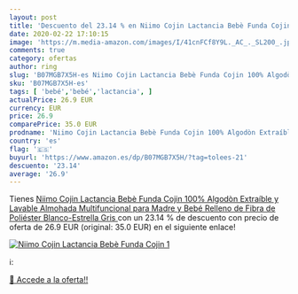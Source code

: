 ```yaml
---
layout: post
title: 'Descuento del 23.14 % en Niimo Cojin Lactancia Bebè Funda Cojin 1'
date: 2020-02-22 17:10:15
image: 'https://m.media-amazon.com/images/I/41cnFCf8Y9L._AC_._SL200_.jpg'
comments: true
category: ofertas
author: ring
slug: 'B07MGB7X5H-es Niimo Cojin Lactancia Bebè Funda Cojin 100% Algodòn...'
sku: 'B07MGB7X5H-es'
tags: [ 'bebé','bebé','lactancia', ]
actualPrice: 26.9 EUR
currency: EUR
price: 26.9
comparePrice: 35.0 EUR
prodname: 'Niimo Cojin Lactancia Bebè Funda Cojin 100% Algodòn Extraíble y Lavable Almohada Multifuncional para Madre y Bebé Relleno de Fibra de Poliéster Blanco-Estrella Gris '
country: 'es'
flag: '🇪🇸'
buyurl: 'https://www.amazon.es/dp/B07MGB7X5H/?tag=tolees-21'
descuento: '23.14'
average: '26.9'
---
```


Tienes [Niimo Cojin Lactancia Bebè Funda Cojin 100% Algodòn Extraíble y Lavable Almohada Multifuncional para Madre y Bebé Relleno de Fibra de Poliéster Blanco-Estrella Gris ](https://www.amazon.es/dp/B07MGB7X5H/?tag=tolees-21) con un 23.14 % de descuento con precio de oferta de 26.9 EUR (original: 35.0 EUR) en el siguiente enlace!

[![Niimo Cojin Lactancia Bebè Funda Cojin 1](https://m.media-amazon.com/images/I/41cnFCf8Y9L._AC_._SL200_.jpg)](https://www.amazon.es/dp/B07MGB7X5H/?tag=tolees-21)

ℹ️:


[🛒 Accede a la oferta!!](https://www.amazon.es/dp/B07MGB7X5H/?tag=tolees-21)
